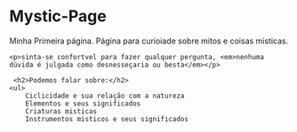 
<!DOCTYPE html>
<html lang="pt-br">
    <head>
        <h1>Mystic-Page</h1>
    </head>
<body>
    <p>Minha Primeira página.
    Página para curioiade sobre mitos e coisas misticas.</p>

    <p>sinta-se confortvel para fazer qualquer pergunta, <em>nenhuma dúvida é julgada como desnesseçaria ou besta</em></p>
   
     <h2>Podemos falar sobre:</h2>
    <ul>
        Ciclicidade e sua relação com a natureza 
        Elementos e seus significados
        Criaturas misticas
        Instrumentos misticos e seus significados
   </ul>   
    
</body>
</html>
